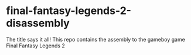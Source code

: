 # final-fantasy-legends-2-disassembly
The title says it all! 
This repo contains the assembly to the gameboy game Final Fantasy Legends 2
